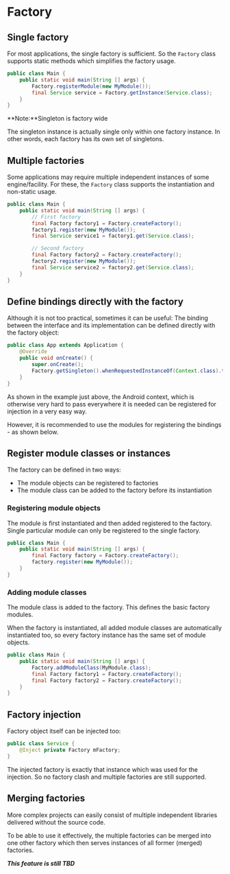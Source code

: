 # Factory

## Single factory

For most applications, the single factory is sufficient. So the `Factory` class
supports static methods which simplifies the factory usage.

```java
public class Main {
    public static void main(String [] args) {
        Factory.registerModule(new MyModule());
        final Service service = Factory.getInstance(Service.class);
    }
}
```

**Note:**Singleton is factory wide

The singleton instance is actually single only within one factory instance.
In other words, each factory has its own set of singletons.

## Multiple factories

Some applications may require multiple independent instances of some engine/facility.
For these, the `Factory` class supports the instantiation and non-static usage.

```java
public class Main {
    public static void main(String [] args) {
        // First factory
        final Factory factory1 = Factory.createFactory();
        factory1.register(new MyModule());
        final Service service1 = factory1.get(Service.class);

        // Second factory
        final Factory factory2 = Factory.createFactory();
        factory2.register(new MyModule());
        final Service service2 = factory2.get(Service.class);
    }
}
```

## Define bindings directly with the factory

Although it is not too practical, sometimes it can be useful: The binding between the
interface and its implementation can be defined directly with the factory object:

```java
public class App extends Application {
    @Override
    public void onCreate() {
        super.onCreate();
        Factory.getSingleton().whenRequestedInstanceOf(Context.class).thenReturn(getApplicationContext());
    }
}
```

As shown in the example just above, the Android context, which is otherwise very hard to pass
everywhere it is needed can be registered for injection in a very easy way.

However, it is recommended to use the modules for registering the bindings - as shown below.

## Register module classes or instances

The factory can be defined in two ways:
* The module objects can be registered to factories
* The module class can be added to the factory before its instantiation

### Registering module objects

The module is first instantiated and then added registered to the factory.
Single particular module can only be registered to the single factory.

```java
public class Main {
    public static void main(String [] args) {
        final Factory factory = Factory.createFactory();
        factory.register(new MyModule());
    }
}
```

### Adding module classes

The module class is added to the factory. This defines the basic factory modules.

When the factory is instantiated, all added module classes are automatically instantiated
too, so every factory instance has the same set of module objects.

```java
public class Main {
    public static void main(String [] args) {
        Factory.addModuleClass(MyModule.class);
        final Factory factory1 = Factory.createFactory();
        final Factory factory2 = Factory.createFactory();
    }
}
```

## Factory injection

Factory object itself can be injected too:

```java
public class Service {
    @Inject private Factory mFactory;
}
```

The injected factory is exactly that instance which was used for the injection.
So no factory clash and multiple factories are still supported.

## Merging factories

More complex projects can easily consist of multiple independent libraries delivered
without the source code.

To be able to use it effectively, the multiple factories can be merged into one other
factory which then serves instances of all former (merged) factories.

_**This feature is still TBD**_
